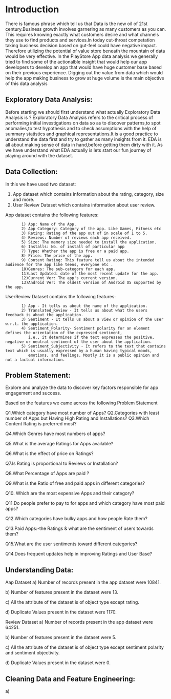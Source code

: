 # Introduction
There is famous phrase which tell us that Data is the new oil of 21st century.Business growth involves garnering as many customers as you can. This requires knowing exactly what customers desire and what channels they use to find products and services.In today cut-throat competation taking business decision based on gut-feel could have negative impact. Therefore utilizing the potential of value store beneath the mountain of data would be very effective.
In the PlayStore App data analysis we generally tried to find some of the actionalble insight that would help our app developers to develop an app that would have huge customer base based on their previous experience. Digging out the value from data which would help the app making business to grow at huge volume is the main objective of this data analysis


## Exploratory Data Analysis:
Before starting we should first understand what actually Exploratory Data Analysis is ? Exploratory Data Analysis refers to the critical process of performing initial investigations on data so as to discover patterns,to spot anomalies,to test hypothesis and to check assumptions with the help of summary statistics and graphical representations.It is a good practice to understand the data first and try to gather as many insights from it. EDA is all about making sense of data in hand,before getting them dirty with it. As we have understand what EDA actually is lets start our fun journey of playing around with the dataset.

## Data Collection: 
In this we have used two dataset:
1) App dataset which contains information about the rating, category, size and more.
2) User Review Dataset which contains information about user review.

App dataset contains the following features:

           1) App: Name of the App.
           2) App Category: Category of the app. Like Games, Fitness etc
           3) Rating: Rating of the app out of in scale of 1 to 5.
           4) Reviews: Number of reviews each app received.
           5) Size: The memory size needed to install the application.
           6) Installs: No. of install of particular app
           7) Type: Whether the app is free or a paid app.
           8) Price: The price of the app.
           9) Content Rating: This feature tell us about the intended audience for the app like teens, everyone etc .
           10)Genres: The sub-category for each app.
           11)Last Updated: date of the most recent update for the app.
           12)Current Ver: The app's current version.
           13)Android Ver: The oldest version of Android OS supported by the app.
           
UserReview Dataset contains the following features:

           1) App - It tells us about the name of the application.
           2) Translated_Review - It tells us about what the users feedback is about the application.
           3) Sentiment - It tells us about a view or opinion of the user w.r.t. the application.
           4) Sentiment_Polarity- Sentiment polarity for an element defines the orientation of the expressed sentiment, 
              i.e., it determines if the text expresses the positive, negative or neutral sentiment of the user about the application.
           5) Sentiment_Subjectivity - It refers to the text that contains text which is usually expressed by a human having typical moods, 
              emotions, and feelings. Mostly it is a public opinion and not a factual information.
              
 ## Problem Statement:
 Explore and analyze the data to discover key factors responsible for app engagement and success.
 
 Based on the features we came across the following Problem Statement
 
Q1.Which category have most number of Apps?
Q2.Categories with least number of Apps but Having High Rating and Installations?
Q3.Which Content Rating is preferred most?

Q4.Which Genres have most numbers of apps?

Q5.What is the average Ratings for Apps available?

Q6.What is the effect of price on Ratings?

Q7.Is Rating is proportional to Reviews or Installation?

Q8.What Percentage of Apps are paid ?

Q9.What is the Ratio of free and paid apps in different categories?

Q10. Which are the most expensive Apps and their category?

Q11.Do people prefer to pay to for apps and which category have most paid apps?

Q12.Which categories have bulky apps and how people Rate them?

Q13.Paid Apps:-the Ratings & what are the sentiment of users towards them?

Q15.What are the user sentiments toward different categories?

Q14.Does frequent updates help in improving Ratings and User Base?

## Understanding Data:
Aap Dataset
a) Number of records present in the app dataset were 10841.

b) Number of features present in the dataset were 13.

c) All the attribute of the dataset is of object type except rating.

d) Duplicate Values present in the dataset were  1170.

Review Dataset
a) Number of records present in the app dataset were 64251.

b) Number of features present in the dataset were 5.

c) All the attribute of the dataset is of object type except sentiment polarity and sentiment objectivity.

d) Duplicate Values present in the dataset were 0.



## Cleaning Data and Feature Engineering:
a) 

              
              
              
              



